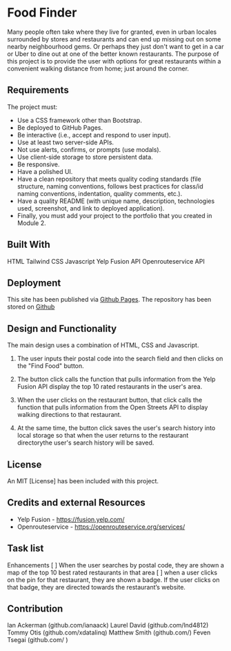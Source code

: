 # Food Finder

Many people often take where they live for granted, even in urban locales surrounded by stores and restaurants and can end up missing out on some nearby neighbourhood gems.  Or perhaps they just don't want to get in a car or Uber to dine out at one of the better known restaurants. The purpose of this project is to provide the user with options for great restaurants within a convenient walking distance from home; just around the corner.

## Requirements

The project must:

- Use a CSS framework other than Bootstrap.
- Be deployed to GitHub Pages.
- Be interactive (i.e., accept and respond to user input).
- Use at least two server-side APIs.
- Not use alerts, confirms, or prompts (use modals).
- Use client-side storage to store persistent data.
- Be responsive.
- Have a polished UI.
- Have a clean repository that meets quality coding standards (file structure,  naming conventions, follows best practices for class/id naming conventions, indentation, quality comments, etc.).
- Have a quality README (with unique name, description, technologies used, screenshot, and link to deployed application).
- Finally, you must add your project to the portfolio that you created in Module 2.

## Built With

HTML
Tailwind CSS
Javascript
Yelp Fusion API
Openrouteservice API

## Deployment

This site has been published via [Github Pages](https://github.com/bootcampProjectOneTeamFour/food-finder).
The repository has been stored on [Github](https://bootcampProjectOneTeamFour/github.io/food-finder/)

## Design and Functionality

The main design uses a combination of HTML, CSS and Javascript.

1. The user inputs their postal code into the search field and then clicks on the "Find Food" button.

2. The button click calls the function that pulls information from the Yelp Fusion API display the top 10 rated restaurants in the user's area.

3. When the user clicks on the restaurant button, that click calls the function that pulls information from the Open Streets API to display walking directions to that restaurant.

4. At the same time, the button click saves the user's search history into local storage so that when the user returns to the restaurant directorythe user's search history will be saved.

## License

An MIT [License] has been included with this project.

## Credits and external Resources

- Yelp Fusion - <https://fusion.yelp.com/>
- Openrouteservice - <https://openrouteservice.org/services/>

## Task list

Enhancements
[ ] When the user searches by postal code, they are shown a map of the top 10 best rated restaurants in that area
[ ] when a user clicks on the pin for that restaurant, they are shown a badge. If the user clicks on that badge, they are directed towards the restaurant’s website.

## Contribution

Ian Ackerman (github.com/ianaack)
Laurel David (github.com/lnd4812)
Tommy Otis (github.com/xdatalinq)
Matthew Smith (github.com/)
Feven Tsegai (github.com/ )
